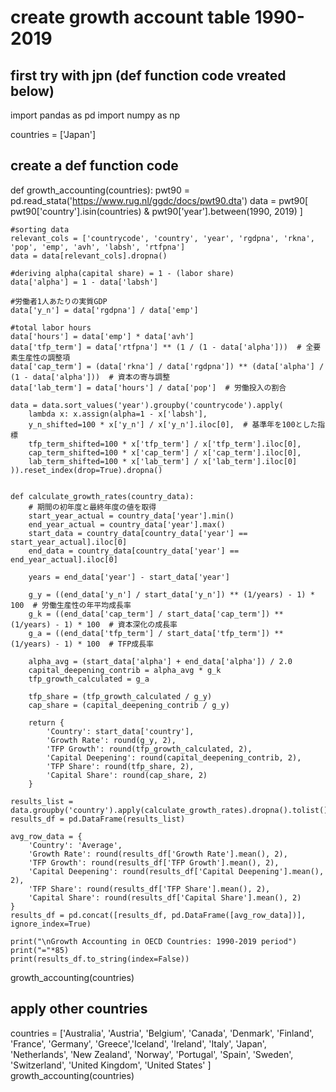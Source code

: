 # create growth account table 1990-2019
## first try with jpn (def function code vreated below)
import pandas as pd
import numpy as np

countries = ['Japan']
## create a def function code
def growth_accounting(countries):
    pwt90 = pd.read_stata('https://www.rug.nl/ggdc/docs/pwt90.dta')
    data = pwt90[
        pwt90['country'].isin(countries) & 
        pwt90['year'].between(1990, 2019)
    ]
    
    #sorting data
    relevant_cols = ['countrycode', 'country', 'year', 'rgdpna', 'rkna', 'pop', 'emp', 'avh', 'labsh', 'rtfpna']
    data = data[relevant_cols].dropna()
    
    #deriving alpha(capital share) = 1 - (labor share)
    data['alpha'] = 1 - data['labsh'] 

    #労働者1人あたりの実質GDP
    data['y_n'] = data['rgdpna'] / data['emp']

    #total labor hours
    data['hours'] = data['emp'] * data['avh']
    data['tfp_term'] = data['rtfpna'] ** (1 / (1 - data['alpha']))  # 全要素生産性の調整項
    data['cap_term'] = (data['rkna'] / data['rgdpna']) ** (data['alpha'] / (1 - data['alpha']))  # 資本の寄与調整
    data['lab_term'] = data['hours'] / data['pop']  # 労働投入の割合

    data = data.sort_values('year').groupby('countrycode').apply(
        lambda x: x.assign(alpha=1 - x['labsh'],
        y_n_shifted=100 * x['y_n'] / x['y_n'].iloc[0],  # 基準年を100とした指標
        tfp_term_shifted=100 * x['tfp_term'] / x['tfp_term'].iloc[0],
        cap_term_shifted=100 * x['cap_term'] / x['cap_term'].iloc[0],
        lab_term_shifted=100 * x['lab_term'] / x['lab_term'].iloc[0]
    )).reset_index(drop=True).dropna()
        
        
    def calculate_growth_rates(country_data):
        # 期間の初年度と最終年度の値を取得
        start_year_actual = country_data['year'].min()
        end_year_actual = country_data['year'].max()
        start_data = country_data[country_data['year'] == start_year_actual].iloc[0]
        end_data = country_data[country_data['year'] == end_year_actual].iloc[0]

        years = end_data['year'] - start_data['year']

        g_y = ((end_data['y_n'] / start_data['y_n']) ** (1/years) - 1) * 100  # 労働生産性の年平均成長率
        g_k = ((end_data['cap_term'] / start_data['cap_term']) ** (1/years) - 1) * 100  # 資本深化の成長率
        g_a = ((end_data['tfp_term'] / start_data['tfp_term']) ** (1/years) - 1) * 100  # TFP成長率

        alpha_avg = (start_data['alpha'] + end_data['alpha']) / 2.0
        capital_deepening_contrib = alpha_avg * g_k
        tfp_growth_calculated = g_a

        tfp_share = (tfp_growth_calculated / g_y)
        cap_share = (capital_deepening_contrib / g_y)

        return {
            'Country': start_data['country'],
            'Growth Rate': round(g_y, 2),
            'TFP Growth': round(tfp_growth_calculated, 2),
            'Capital Deepening': round(capital_deepening_contrib, 2),
            'TFP Share': round(tfp_share, 2),
            'Capital Share': round(cap_share, 2)
        }

    results_list = data.groupby('country').apply(calculate_growth_rates).dropna().tolist()
    results_df = pd.DataFrame(results_list)
        
    avg_row_data = {
        'Country': 'Average',
        'Growth Rate': round(results_df['Growth Rate'].mean(), 2),
        'TFP Growth': round(results_df['TFP Growth'].mean(), 2),
        'Capital Deepening': round(results_df['Capital Deepening'].mean(), 2),
        'TFP Share': round(results_df['TFP Share'].mean(), 2),
        'Capital Share': round(results_df['Capital Share'].mean(), 2)
    }
    results_df = pd.concat([results_df, pd.DataFrame([avg_row_data])], ignore_index=True)

    print("\nGrowth Accounting in OECD Countries: 1990-2019 period")
    print("="*85)
    print(results_df.to_string(index=False))

growth_accounting(countries)

## apply other countries
countries = ['Australia', 'Austria', 'Belgium', 'Canada', 'Denmark', 'Finland', 'France', 'Germany', 'Greece','Iceland', 'Ireland', 'Italy', 'Japan', 'Netherlands', 'New Zealand', 'Norway', 'Portugal', 'Spain', 'Sweden', 'Switzerland', 'United Kingdom', 'United States'
]
growth_accounting(countries)
